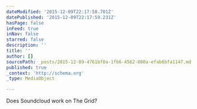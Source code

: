 ```yaml
---
dateModified: '2015-12-09T22:17:58.701Z'
datePublished: '2015-12-09T22:17:59.231Z'
hasPage: false
inFeed: true
inNav: false
starred: false
description: ''
title: ''
author: []
sourcePath: _posts/2015-12-09-4761bf0a-1fb6-4562-860a-efab6bfa1147.md
published: true
_context: 'http://schema.org'
_type: MediaObject

---
```

Does Soundcloud work on The Grid?